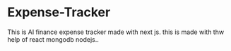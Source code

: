 # Expense-Tracker
This is AI finance expense tracker made with next js. this is made with thw help of react  mongodb nodejs..

